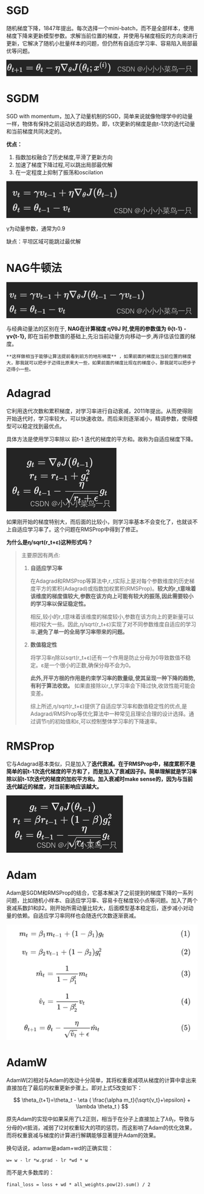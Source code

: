 # SGD

随机梯度下降，1847年提出。每次选择一个mini-batch，而不是全部样本，使用梯度下降来更新模型参数。求解当前位置的梯度，并使用与梯度相反的方向来进行更新，它解决了随机小批量样本的问题，但仍然有自适应学习率、容易陷入局部最优等问题。

![1714378061526](image/优化器/1714378061526.png)

# SGDM

SGD with momentum，加入了动量机制的SGD，简单来说就像物理学中的动量一样，物体有保持之前运动状态的趋势。即，t次更新的梯度是由t-1次的迭代动量和当前梯度共同决定的。

**优点：**

1. 指数加权融合了历史梯度,平滑了更新方向
2. 加速了梯度下降过程,可以跳出局部最优解
3. 在一定程度上抑制了振荡和oscilation

![1714378107892](image/优化器/1714378107892.png)

γ为动量参数，通常为0.9


缺点：平坦区域可能跳过最优解

# NAG牛顿法

![1714378234348](image/优化器/1714378234348.png)

与经典动量法的区别在于, **NAG在计算梯度 η∇θJ 时,使用的参数值为 θ{t-1} - γv{t-1},** 即在当前参数值的基础上,先沿当前动量方向移动一步,再评估该位置的梯度。

    **这样做相当于能够让算法提前看到前方的地形梯度** ，如果前面的梯度比当前位置的梯度大，那我就可以把步子迈得比原来大一些，如果前面的梯度比现在的梯度小，那我就可以把步子迈得小一些。

# **Adagrad**

它利用迭代次数和累积梯度，对学习率进行自动衰减，2011年提出。从而使得刚开始迭代时，学习率较大，可以快速收敛。而后来则逐渐减小，精调参数，使得模型可以稳定找到最优点。

具体方法是使用学习率除以 前t-1 迭代的梯度的平方和。故称为自适应梯度下降。

![1714378293617](image/优化器/1714378293617.png)

如果刚开始的梯度特别大，而后面的比较小，则学习率基本不会变化了，也就谈不上自适应学习率了。这个问题在RMSProp中得到了修正。

**为什么是η/sqrt(r_t+ε)这种形式吗？**

> 主要原因有两点:
>
> 1. **自适应学习率**
>
>    在Adagrad和RMSProp等算法中,r_t实际上是对每个参数维度的历史梯度平方的累积(Adagrad)或指数加权累积(RMSProp)。**较大的r_t意味着该维度的梯度值较大,参数在该方向上可能有较大的振荡,因此需要较小的学习率以保证稳定性。**
>
>    相反,较小的r_t意味着该维度的梯度较小,参数在该方向上的更新量可以相对较大一些。因此,η/sqrt(r_t+ε)实现了对不同参数维度自适应的学习率,**避免了单一的全局学习率带来的问题。**
> 2. **数值稳定性**
>
>    将学习率η除以sqrt(r_t+ε)还有一个作用是防止分母为0导致数值不稳定。ε是一个很小的正数,确保分母不会为0。
>
>    **此外,开平方根的作用是约束学习率的数量级,使其呈现一种下降的趋势,有利于算法收敛。** 如果直接除以r_t,学习率会下降过快,收敛性能可能会变差。
>
>    综上所述,η/sqrt(r_t+ε)提供了自适应学习率和数值稳定性的优点,是Adagrad/RMSProp等优化算法中一种常见且理论合理的设计选择。通过调节η的初始值和ε,可以控制整体学习率的下降速率。

# **RMSProp**

它与Adagrad基本类似，只是加入了**迭代衰减。在于RMSProp中，梯度累积不是简单的前t-1次迭代梯度的平方和了，而是加入了衰减因子β。简单理解就是学习率除以前t-1次迭代的梯度的加权平方和。加入衰减时make sense的，因为与当前迭代越近的梯度，对当前影响应该越大。**

![1714378382973](image/优化器/1714378382973.png)

# Adam

Adam是SGDM和RMSProp的结合，它基本解决了之前提到的梯度下降的一系列问题，比如随机小样本、自适应学习率、容易卡在梯度较小点等问题。加入了两个衰减系数β1和β2。刚开始所需动量比较大，后面模型基本稳定后，逐步减小对动量的依赖。自适应学习率同样也会随迭代次数逐渐衰减。

![1700989794583](image/优化器/1700989794583.png)

# AdamW

AdamW[2]相对与Adam的改动十分简单，其将权重衰减项从梯度的计算中拿出来直接加在了最后的权重更新步骤上。即对上式5改变如下：

$$
\theta_{t+1}=\theta_t - \eta ( \frac{\alpha m_t}{\sqrt{v_t}+\epsilon} + \lambda \theta_t )
$$

原先Adam的实现中如果采用了L2正则，相当于在分子上直接加上了$\lambda \theta_t$，导致与分母的vt抵消，减弱了l2对权重较大的项的惩罚，而这影响了Adam的优化效果，而将权重衰减与梯度的计算进行解耦能够显著提升Adam的效果。

换句话说，adamw是adam+wd的正确实现：

```text
w= w - lr *w.grad - lr *wd * w
```

而不是大多数库的：

```text
final_loss = loss + wd * all_weights.pow(2).sum() / 2
```
